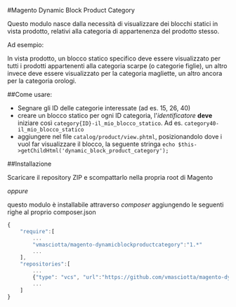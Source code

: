 #Magento Dynamic Block Product Category

Questo modulo nasce dalla necessità di visualizzare dei blocchi statici in vista prodotto, relativi alla categoria di appartenenza del prodotto stesso.

Ad esempio:

In vista prodotto, un blocco statico specifico deve essere visualizzato per tutti i prodotti appartenenti alla categoria scarpe (o categorie figlie), un altro invece deve essere visualizzato per la categoria magliette, un altro ancora per la categoria orologi.

##Come usare:

* Segnare gli ID delle categorie interessate (ad es. 15, 26, 40)
* creare un blocco statico per ogni ID categoria, l'*identificatore* **deve** iniziare così `category{ID}-il_mio_blocco_statico`. Ad es. `category40-il_mio_blocco_statico`
* aggiungere nel file `catalog/product/view.phtml`, posizionandolo dove i vuol far visualizzare il blocco, la seguente stringa `echo $this->getChildHtml('dynamic_block_product_category');`

##Installazione

Scaricare il repository ZIP e scompattarlo nella propria root di Magento

*oppure*

questo modulo è installabile attraverso *composer* aggiungendo le seguenti righe al proprio composer.json

```js
{
    "require":[
        ...
        "vmasciotta/magento-dynamicblockproductcategory":"1.*"
        ...
    ],
    "repositories":[
        ...
        {"type": "vcs", "url":"https://github.com/vmasciotta/magento-dynamicblockproductcategory.git"}
        ...
    ]
}
```